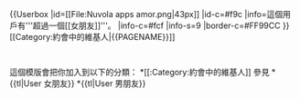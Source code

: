 {{Userbox
  |id=[[File:Nuvola apps amor.png|43px]]
  |id-c=#f9c
  |info=這個用戶有'''超過一個[[女朋友]]'''。
  |info-c=#fcf
  |info-s=9
  |border-c=#FF99CC
}} <includeonly>[[Category:約會中的維基人|{{PAGENAME}}]]</includeonly>
<noinclude>
<p style="clear: both; padding-top: 2em">
這個模版會把你加入到以下的分類：
*[[:Category:約會中的維基人]]
參見
*{{tl|User 女朋友}}
*{{tl|User 男朋友}}
</p>

</noinclude>